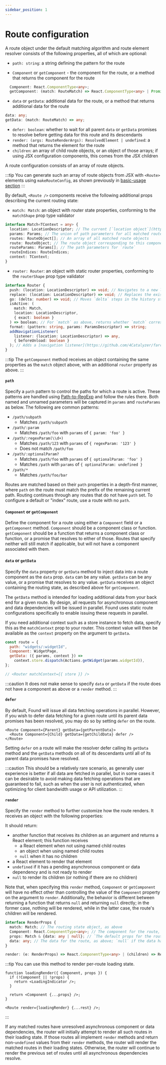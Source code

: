 ```yaml
---
sidebar_position: 1
---
```


# Route configuration

A route object under the default matching algorithm and route element resolver consists of the following properties, all of which are optional:

- `path: string`: a string defining the pattern for the route

- `Component` or `getComponent` - the component for the route, or a method that returns the component for the route

```ts
  Component: React.ComponentType<any>;
  getComponent: (match: RouteMatch) => React.ComponentType<any> | Promise<React.ComponentType<any>>;
```

- `data` or `getData`: additional data for the route, or a method that returns additional data for the route

```ts
data: any;
getData: (match: RouteMatch) => any;
```

- `defer: boolean`: whether to wait for all parent `data` or `getData` promises to resolve before getting data for this route and its descendants
- `render: (args: RouteRenderArgs): ResolvedElement | undefined`: a method that returns the element for the route
- `children`: an array of child route objects, or an object of those arrays; if using JSX configuration components, this comes from the JSX children

A route configuration consists of an array of route objects.

:::tip
You can generate such an array of route objects from JSX with `<Route>` elements using `makeRouteConfig`, as shown previously in [basic-usage section](/found/getting-started/basic-usage)
:::

By default, `<Route />` components receive the following additional props describing the current routing state:

- `match: Match`: an object with router state properties, conforming to the `matchShape` prop type validator

```ts title="/types/index.d.ts"
interface Match<TContext = any> {
  location: LocationDescriptor; // The current [`location object`](https://github.com/4Catalyzer/farce#locations-and-location-descriptors)
  params: Params; // The union of path parameters for all matched routes
  routes: RouteObject[]; // An array of all matched route objects
  route: RouteObject; // The route object corresponding to this component
  routeParams: Params[]; // The path parameters for `route`
  routeIndices: RouteIndices;
  context: TContext;
}
```

- `router: Router`: an object with static router properties, conforming to the `routerShape` prop type validator

```ts title="/types/index.d.ts"
interface Router {
  push: (location: LocationDescriptor) => void; // Navigates to a new location
  replace: (location: LocationDescriptor) => void; // Replaces the existing history entry
  go: (delta: number) => void; // Moves `delta` steps in the history stack
  isActive: (
    match: Match,
    location: LocationDescriptor,
    { exact: boolean }
  ) => boolean; // For `match` as above, returns whether `match` corresponds to `location` or a subpath of `location`; if `exact` is set, returns whether `match` corresponds exactly to `location`
  format: (pattern: string, params: ParamsDescriptor) => string;
  addNavigationListener(
    listener: (location: LocationDescriptor) => any,
    { beforeUnload: boolean }
  ); // Adds a [navigation listener](https://github.com/4Catalyzer/farce#navigation-listeners) that can [block navigation](#blocking-navigation)
}
```

:::tip
The `getComponent` method receives an object containing the same properties as the `match` object above, with an additional `router` property as above.
:::

#### `path`

Specify a `path` pattern to control the paths for which a route is active. These patterns are handled using [Path-to-RegExp](https://github.com/pillarjs/path-to-regexp) and follow the rules there. Both named and unnamed parameters will be captured in `params` and `routeParams` as below. The following are common patterns:

- `/path/subpath`
  - Matches `/path/subpath`
- `/path/:param`
  - Matches `/path/foo` with `params` of `{ param: 'foo' }`
- `/path/:regexParam(\\d+)`
  - Matches `/path/123` with `params` of `{ regexParam: '123' }`
  - Does not match `/path/foo`
- `/path/:optionalParam?`
  - Matches `/path/foo` with `params` of `{ optionalParam: 'foo' }`
  - Matches `/path` with `params` of `{ optionalParam: undefined }`
- `/path/*`
  - Matches `/path/foo/bar`

Routes are matched based on their `path` properties in a depth-first manner, where `path` on the route must match the prefix of the remaining current path. Routing continues through any routes that do not have `path` set. To configure a default or "index" route, use a route with no `path`.

#### `Component` or `getComponent`

Define the component for a route using either a `Component` field or a `getComponent` method. `Component` should be a component class or function. `getComponent` should be a function that returns a component class or function, or a promise that resolves to either of those. Routes that specify neither will still match if applicable, but will not have a component associated with them.

#### `data` or `getData`

Specify the `data` property or `getData` method to inject data into a route component as the `data` prop. `data` can be any value. `getData` can be any value, or a promise that resolves to any value. `getData` receives an object containing the routing state, as described above for `getComponent`.

The `getData` method is intended for loading additional data from your back end for a given route. By design, all requests for asynchronous component and data dependencies will be issued in parallel. Found uses static route configurations specifically to enable issuing these requests in parallel.

If you need additional context such as a store instance to fetch data, specify this as the `matchContext` prop to your router. This context value will then be available as the `context` property on the argument to `getData`.

```js
const route = {
  path: "widgets/:widgetId",
  Component: WidgetPage,
  getData: ({ params, context }) =>
    context.store.dispatch(Actions.getWidget(params.widgetId)),
};

// <Router matchContext={{ store }} />
```

:::caution
It does not make sense to specify `data` or `getData` if the route does not have a component as above or a `render` method.
:::

#### `defer`

By default, Found will issue all data fetching operations in parallel. However, if you wish to defer data fetching for a given route until its parent data promises has been resolved, you may do so by setting `defer` on the route.

```tsx
<Route Component={Parent} getData={getParentData}>
  <Route Component={Child} getData={getChildData} defer />
</Route>
```

Setting `defer` on a route will make the resolver defer calling its `getData` method and the `getData` methods on all of its descendants until all of its parent data promises have resolved.

:::caution
This should be a relatively rare scenario, as generally user experience is better if all data are fetched in parallel, but in some cases it can be desirable to avoid making data fetching operations that are guaranteed to fail, such as when the user is not authenticated, when optimizing for client bandwidth usage or API utilization.
:::

#### `render`

Specify the `render` method to further customize how the route renders. It receives an object with the following properties:

It should return:

- another function that receives its children as an argument and returns a React element; this function receives
  - a React element when not using named child routes
  - an object when using named child routes
  - `null` when it has no children
- a React element to render that element
- `undefined` if it has a pending asynchronous component or data dependency and is not ready to render
- `null` to render its children (or nothing if there are no children)

Note that, when specifying this `render` method, `Component` or `getComponent` will have no effect other than controlling the value of the `Component` property on the argument to `render`. Additionally, the behavior is different between returning a function that returns `null` and returning `null` directly; in the former case, nothing will be rendered, while in the latter case, the route's children will be rendered.

```ts title="/types/index.d.ts"
interface RenderProps {
  match: Match; // The routing state object, as above
  Component: React.ComponentType<any>; // The component for the route, if any; `null` if the component has not yet been loaded
  props: Match & {data: any | null}; // `The default props for the route component, specifically `match` with `data` as an additional property; `null` if `data` have not yet been loaded
  data: any; // The data for the route, as above; `null` if the data have not yet been loaded
}

render: (e: RenderProps) => React.ComponentType<any> | (children) => React.ComponentType<any> | null | undefined;
```

:::tip
You can use this method to render per-route loading state.

```tsx
function loadingRender({ Component, props }) {
  if (!Component || !props) {
    return <LoadingIndicator />;
  }

  return <Component {...props} />;
}

<Route render={loadingRender} {...rest} />;
```

:::

If any matched routes have unresolved asynchronous component or data dependencies, the router will initially attempt to render all such routes in their loading state. If those routes all implement `render` methods and return non-`undefined` values from their `render` methods, the router will render the matched routes in their loading states. Otherwise, the router will continue to render the previous set of routes until all asynchronous dependencies resolve.
